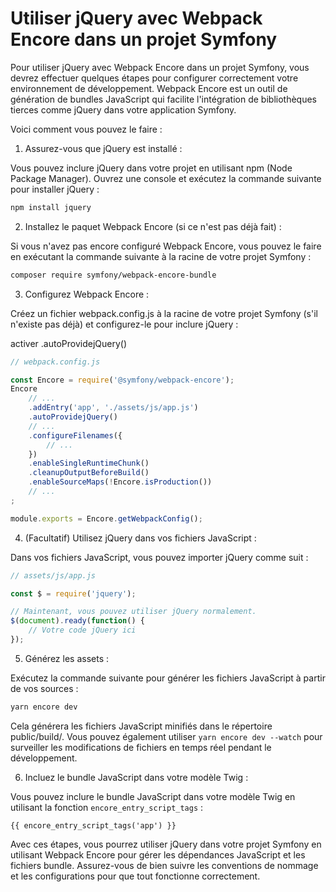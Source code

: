 # Utiliser jQuery avec Webpack Encore dans un projet Symfony

Pour utiliser jQuery avec Webpack Encore dans un projet Symfony, vous devrez effectuer quelques étapes pour configurer correctement votre environnement de développement. Webpack Encore est un outil de génération de bundles JavaScript qui facilite l'intégration de bibliothèques tierces comme jQuery dans votre application Symfony.

Voici comment vous pouvez le faire :

1. Assurez-vous que jQuery est installé :

Vous pouvez inclure jQuery dans votre projet en utilisant npm (Node Package Manager). Ouvrez une console et exécutez la commande suivante pour installer jQuery :

```bash
npm install jquery
```

2. Installez le paquet Webpack Encore (si ce n'est pas déjà fait) :

Si vous n'avez pas encore configuré Webpack Encore, vous pouvez le faire en exécutant la commande suivante à la racine de votre projet Symfony :

```bash
composer require symfony/webpack-encore-bundle
```

3. Configurez Webpack Encore :

Créez un fichier webpack.config.js à la racine de votre projet Symfony (s'il n'existe pas déjà) et configurez-le pour inclure jQuery :

activer .autoProvidejQuery()

```js
// webpack.config.js

const Encore = require('@symfony/webpack-encore');
Encore
    // ...
    .addEntry('app', './assets/js/app.js')
    .autoProvidejQuery()
    // ...
    .configureFilenames({
        // ...
    })
    .enableSingleRuntimeChunk()
    .cleanupOutputBeforeBuild()
    .enableSourceMaps(!Encore.isProduction())
    // ...
;

module.exports = Encore.getWebpackConfig();
```

4. (Facultatif) Utilisez jQuery dans vos fichiers JavaScript :

Dans vos fichiers JavaScript, vous pouvez importer jQuery comme suit :

```js
// assets/js/app.js

const $ = require('jquery');

// Maintenant, vous pouvez utiliser jQuery normalement.
$(document).ready(function() {
    // Votre code jQuery ici
});
```

5. Générez les assets :

Exécutez la commande suivante pour générer les fichiers JavaScript à partir de vos sources :

```bash
yarn encore dev
```

Cela générera les fichiers JavaScript minifiés dans le répertoire public/build/. Vous pouvez également utiliser `yarn encore dev --watch` pour surveiller les modifications de fichiers en temps réel pendant le développement.

6. Incluez le bundle JavaScript dans votre modèle Twig :

Vous pouvez inclure le bundle JavaScript dans votre modèle Twig en utilisant la fonction `encore_entry_script_tags` :

```twig
{{ encore_entry_script_tags('app') }}
```

Avec ces étapes, vous pourrez utiliser jQuery dans votre projet Symfony en utilisant Webpack Encore pour gérer les dépendances JavaScript et les fichiers bundle. Assurez-vous de bien suivre les conventions de nommage et les configurations pour que tout fonctionne correctement.